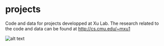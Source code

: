 # projects
Code and data for projects developped at Xu Lab. 
The research related to the code and data can be found at http://cs.cmu.edu/~mxu1

![alt text](https://user-images.githubusercontent.com/31047726/51212907-aff39900-18e7-11e9-8271-19fd68ffaeed.jpg)
